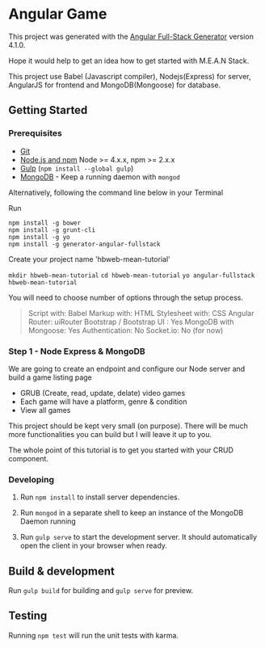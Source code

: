 # Angular Game

This project was generated with the [Angular Full-Stack Generator](https://github.com/DaftMonk/generator-angular-fullstack) version 4.1.0.

Hope it would help to get an idea how to get started with M.E.A.N Stack.

This project use Babel (Javascript compiler), Nodejs(Express) for server, AngularJS for frontend and MongoDB(Mongoose) for database.


## Getting Started

### Prerequisites

- [Git](https://git-scm.com/)
- [Node.js and npm](nodejs.org) Node >= 4.x.x, npm >= 2.x.x
- [Gulp](http://gulpjs.com/) (`npm install --global gulp`)
- [MongoDB](https://www.mongodb.org/) - Keep a running daemon with `mongod`

Alternatively, following the command line below in your Terminal

Run 


```
npm install -g bower
npm install -g grunt-cli
npm install -g yo
npm install -g generator-angular-fullstack
```


Create your project name 'hbweb-mean-tutorial'

`mkdir hbweb-mean-tutorial`
`cd hbweb-mean-tutorial`
`yo angular-fullstack hbweb-mean-tutorial`

You will need to choose number of options through the setup process. 
> Script with: Babel
> Markup with: HTML
> Stylesheet with: CSS
> Angular Router: uiRouter
> Bootstrap / Bootstrap UI : Yes
> MongoDB with Mongoose: Yes
> Authentication: No
> Socket.io: No (for now)

### Step 1 - Node Express & MongoDB 
We are going to create an endpoint and configure our Node server and build a game listing page

- GRUB (Create, read, update, delate) video games
- Each game will have a platform, genre & condition
- View all games

This project should be kept very small (on purpose). There will be much more functionalities you can build but I will leave it up to you.

The whole point of this tutorial is to get you started with your CRUD component.


### Developing

1. Run `npm install` to install server dependencies.

2. Run `mongod` in a separate shell to keep an instance of the MongoDB Daemon running

3. Run `gulp serve` to start the development server. It should automatically open the client in your browser when ready.

## Build & development

Run `gulp build` for building and `gulp serve` for preview.

## Testing

Running `npm test` will run the unit tests with karma.

